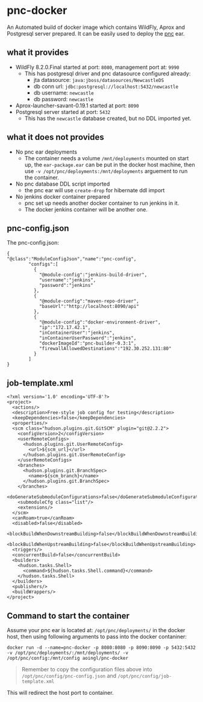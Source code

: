 # pnc-docker
An Automated build of docker image which contains WildFly, Aprox and Postgresql server prepared.
It can be easily used to deploy the [pnc](https://github.com/project-ncl/pnc) ear.

## what it provides

   * WildFly 8.2.0.Final started at port: `8080`, management port at: `9990`
      * This has postgresql driver and pnc datasource configured already:
         * jta datasource: `java:jboss/datasources/NewcastleDS`
         * db conn url: `jdbc:postgresql://localhost:5432/newcastle`
         * db username: `newcastle`
         * db password: `newcastle`
   * Aprox-launcher-savant-0.19.1 started at port: `8090`
   * Postgresql server started at port: `5432`
      * This has the `newcastle` database created, but no DDL imported yet.

## what it does not provides

   * No pnc ear deployments
      * The container needs a volume `/mnt/deployments` mounted on start up, the `ear-package.ear` can be put in
      the docker host machine, then use `-v /opt/pnc/deployments:/mnt/deployments` arguement to run the container.
   * No pnc database DDL script imported
      * the pnc ear will use `create-drop` for hibernate ddl import
   * No jenkins docker container prepared
      * pnc set up needs another docker container to run jenkins in it.
      * The docker jenkins container will be another one.
   

## pnc-config.json

The pnc-config.json:

```
{
"@class":"ModuleConfigJson","name":"pnc-config",
        "configs":[
          {
            "@module-config":"jenkins-build-driver",
            "username":"jenkins",
            "password":"jenkins"
          },
          {
            "@module-config":"maven-repo-driver",
            "baseUrl":"http://localhost:8090/api"
          },
          {
            "@module-config":"docker-environment-driver",
            "ip":"172.17.42.1",
            "inContainerUser":"jenkins",
            "inContainerUserPassword":"jenkins",
            "dockerImageId":"pnc-builder-0.3:1",
            "firewallAllowedDestinations":"192.30.252.131:80"
          }
        ]
}
```

## job-template.xml

```
<?xml version='1.0' encoding='UTF-8'?>
<project>
  <actions/>
  <description>Free-style job config for testing</description>
  <keepDependencies>false</keepDependencies>
  <properties/>
  <scm class="hudson.plugins.git.GitSCM" plugin="git@2.2.2">
    <configVersion>2</configVersion>
    <userRemoteConfigs>
      <hudson.plugins.git.UserRemoteConfig>
        <url>${scm_url}</url>
      </hudson.plugins.git.UserRemoteConfig>
    </userRemoteConfigs>
    <branches>
      <hudson.plugins.git.BranchSpec>
        <name>${scm_branch}</name>
      </hudson.plugins.git.BranchSpec>
    </branches>
    <doGenerateSubmoduleConfigurations>false</doGenerateSubmoduleConfigurations>
    <submoduleCfg class="list"/>
    <extensions/>
  </scm>
  <canRoam>true</canRoam>
  <disabled>false</disabled>
  <blockBuildWhenDownstreamBuilding>false</blockBuildWhenDownstreamBuilding>
  <blockBuildWhenUpstreamBuilding>false</blockBuildWhenUpstreamBuilding>
  <triggers/>
  <concurrentBuild>false</concurrentBuild>
  <builders>
    <hudson.tasks.Shell>
      <command>${hudson.tasks.Shell.command}</command>
    </hudson.tasks.Shell>
  </builders>
  <publishers/>
  <buildWrappers/>
</project>
```

## Command to start the container

Assume your pnc ear is located at: `/opt/pnc/deployments/` in the docker host,
then using following arguments to pass into the docker contaniner:

`docker run -d --name=pnc-docker -p 8080:8080 -p 8090:8090 -p 5432:5432 -v /opt/pnc/deployments/:/mnt/deployments/ -v /opt/pnc/config:/mnt/config aoingl/pnc-docker`


> Remember to copy the configuration files above into `/opt/pnc/config/pnc-config.json` and `/opt/pnc/config/job-template.xml`

This will redirect the host port to container.
